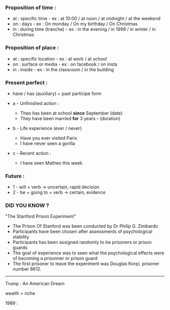
### Proposition of time : 

- at : specific time - ex : at 10:00 / at noon / at midnight / at the weekend
- on : days - ex : On monday / On my birthday / On Christmas
- in : during time (tranche) - ex : in the evening / in 1998 / in winter / in Christmas

### Proposition of place :

- at : specific location - ex : at work / at school
- on : surface or media - ex : on facebook / on insta
- in : inside - ex : in the classroom / in the building 

### Present perfect : 

- have / has (auxiliary) + past participe form

- a - Unfinished action : 
	- Theo has been at school **since** September (date)
	- They have been married **for** 3 years - (duration)
	
- b - Life experience (ever / never)
	- Have you ever visited Paris
	- I have never seen a gorilla 

- c - Recent action :
	- I have seen Matheo this week 

### Future :

- 1 - will + verb -> uncertain, rapid decision
- 2 - be + going to + verb -> certain, evidence 


### DID YOU KNOW ? 

"The Stanford Prison Experiment"

- The Prison Of Stanford was been conducted by Dr Philip G. Zimbardo
- Participants have been chosen after assessments of psychological stability
- Participants has been assigned randomly to be prisoners or prison guards
- The goal of experience was to seen what the psychological effects were of becoming a prisonner or prison guard 
- The first prisoner to leave the experiment was Douglas Korpi, prisoner number 8612.

---

Trump : An  American Dream

wealth = riche

1989 : 


